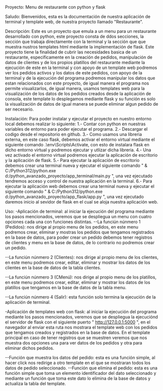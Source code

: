 Proyecto: 
Menu de restaurante con python y flask

Saludo:
Bienvenidos, esta es la documentación de nuestra aplicación de terminal y template web, de nuestra proyecto llamado "Restaurante".

Descripción:
Este es un proyecto que emula a un menu para un restaurante desarrollado con python, este proyecto consta de ddos secciones, la sección que trabaja directamente con la terminal y la sección que que muestra nustros templates html mediante  la implementación de flask. Este proyecto tiene la finalidad de cubrir las necesidades basica de un restaurante, especificamente en la creación de pedidos, manipulación de datos de clientes y de los propios platillos del restaurante mediante la ejecución de este en la terminal y con apoyo de un template web podremos ver los pedidos activos y los datos de este pedidos, con apoyo de la terminal y de la ejecución del programa podremos manipular los datos que estan relacionados con este proyecto, de igual manera el programa nos permite visualizarlos, de igual manera, usamos templates web para la visualización de los datos de los pedidos creados desde la aplicación de consola, este template lo desplegamos mediante flask y su función es solo la visualización de datos de igual manera se puede eliminar algun pedido de ser necesario.

Instalación:
Para poder instalar y ejecutar el proyecto en nuestro entorno local debemos realizar lo siguiente:
1.- Contar con python en nuestras variables de entorno para poder ejecutar el programa.
2.- Descargar el codigo desde el repositorio en github.
3.- Como usamos una libreria externa, en este caso flask, debemos activar el entorno virtual mediante el siguiente comando .\env\Scripts\Activate, con esto de instalara flask en dicho entorno virtual y podremos ejecutar y utlizar dicha libreria.
4.- Una vez activado el entorno virtual podremos ejecutar la aplicación de escritorio y la aplicación de flask.
5.- Para ejecutar la aplicación de escritorio debemos crear una terminal nueva y ejecutar el siguiente comando " & C:/Python312/python.exe d:/python_avanzado_proyecto/app_terminal/main.py ", una vez ejecutado tendremos acceso y control de nuestra aplicación en la terminal.
6.- Para ejecutar la aplicación web debemos crear una terminal nueva y ejecutar el siguiente comando " & C:/Python312/python.exe d:/python_avanzado_proyecto/app_flask/app.py ", una vez ejecutado daremos inicio al sevidor de flask en el cual se aloja nuestra aplicación web.

Uso:
-Aplicación de terminal: al iniciar la ejecución del programa mediante los pasos mencionados, veremos que se despliegua un menu con cuatro opciones cada una con funciones distintas. 
--La funciún núnmero 1 (Pedidos): nos dirige al propio menu de los pedidos, en este menu podremos crear, eliminar y mostras los pedidos que tengamos registrados en la base de datos, para poder crear un pedido debemos tener registros de clientes y menu en la base de datos, de lo contrario no podremos crear un pedido.

--La funciún núnmero 2 (Clientes): nos dirige al propio menu de los clientes, en este menu podremos crear, editar, eliminar y mostrar los datos de los clientes en la base de datos de la tabla clientes.

--La funciún núnmero 3 (CMenú): nos dirige al propio menu de los platillos, en este menu podremos crear, editar, eliminar y mostrar los datos de los platillos que tengamos en la base de datos de la tabla menu.

--La funciún núnmero 4 (Salir): esta función solo termina la ejecución de la aplicación de terminal.

-Aplicación de templates web con flask: al iniciar la ejecución del programa mediante los pasos mencionados, veremos que se despliegua la ejecuciónd el servidor de flask con el siguiente puerto " http://127.0.0.1:5000 ", en el navegador al enviar esta ruta nos mostrara el template web con los pedidos que tengamos creados y registrados en la base de datos. En el template principal en caso de tener registros que se muestren veremos que nos muestra dos opciones una para ver datos de los pedidos y otra para eliminar dichos pedidos.

--Función que muestra los datos del pedido: esta es una función simple, al hacer click nos redirige a otro template en el que se mostraran todos los datos de pedido seleccionado.
--Función que elimina el pedido: esta es una función simple que toma un elemento identificador del dato seleccionado y mediante un función que toma este dato lo elimina de la base de datos y actualiza la tabla del template.

